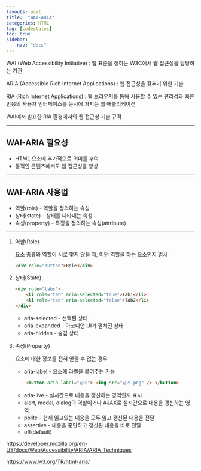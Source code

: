```yaml
---
layouts: post
title:  "WAI-ARIA"
categories: HTML
tag: [codestates]
toc: true
sidebar:
    nav: "docs"
---
```


WAI (Web Accessibility Initiative) : 웹 표준을 정하는 W3C에서 웹 접근성을 담당하는 기관

ARIA (Accessible Rich Internet Applications) : 웹 접근성을 갖추기 위한 기술

RIA (Rich Internet Applications) : 웹 브라우저를 통해 사용할 수 있는 편리성과 빠른 반응의 사용자 인터페이스를 동시에 가지는 웹 애플리케이션

WAI에서 발표한 RIA 환경에서의 웹 접근성 기술 규격

---

## WAI-ARIA 필요성

- HTML 요소에 추가적으로 의미를 부여
- 동적인 콘텐츠에서도 웹 접근성을 향상

---

## WAI-ARIA 사용법

- 역할(role) - 역할을 정의하는 속성
- 상태(state) - 상태를 나타내는 속성
- 속성(property) - 특징을 정의하는 속성(attribute)

---

1. 역할(Role)

    요소 종류와 역할이 서로 맞지 않을 때, 어떤 역할을 하는 요소인지 명시
    ```html
    <div role="button">Role</div>
    ```
2. 상태(State)

    ```html
    <div role="tabs">
        <li role="tab" aria-selected="true">Tab1</li>
        <li role="tab" aria-selected="false">Tab2</li>
    </div>
    ```
    - aria-selected - 선택된 상태
    - aria-expanded - 아코디언 UI가 펼쳐진 상태
    - aria-hidden - 숨김 상태

3. 속성(Property)

    요소에 대한 정보를 전혀 얻을 수 없는 경우
    - aria-label - 요소에 라벨을 붙여주는 기능
    ```html
        <button aria-label="닫기"> <img src="닫기.png" /> </button>
    ```
    - aria-live - 실시간으로 내용을 갱신하는 영역인지 표시
    - alert, modal, dialog의 역할이거나 AJAX로 실시간으로 내용을 갱신하는 영역
    - polite - 현재 읽고있는 내용을 모두 읽고 갱신된 내용을 전달
    - assertive - 내용을 중단하고 갱신된 내용을 바로 전달
    - off(default)

<https://developer.mozilla.org/en-US/docs/Web/Accessibility/ARIA/ARIA_Techniques>

<https://www.w3.org/TR/html-aria/>